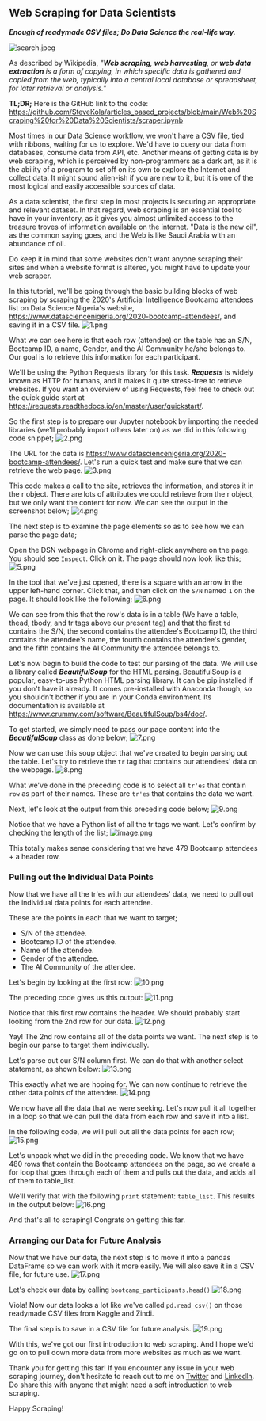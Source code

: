 ## Web Scraping for Data Scientists

***Enough of readymade CSV files; Do Data Science the real-life way.***

![search.jpeg](https://cdn.hashnode.com/res/hashnode/image/upload/v1605220130586/5Ryd2n8wD.jpeg)

As described by Wikipedia, *"**Web scraping**, **web harvesting**, or **web data extraction** is a form of copying, in which specific data is gathered and copied from the web, typically into a central local database or spreadsheet, for later retrieval or analysis."*

**TL;DR;** Here is the GitHub link to the code: 
https://github.com/SteveKola/articles_based_projects/blob/main/Web%20Scraping%20for%20Data%20Scientists/scraper.ipynb

Most times in our Data Science workflow, we won't have a CSV file, tied with ribbons, waiting for us to explore. We'd have to query our data from databases, consume data from API, etc. Another means of getting data is by web scraping, which is perceived by non-programmers as a dark art, as it is the ability of a program to set off on its own to explore the Internet and collect data. It might sound alien-ish if you are new to it, but it is one of the most logical and easily accessible sources of data.

As a data scientist, the first step in most projects is securing an appropriate and relevant dataset. In that regard, web scraping is an essential tool to have in your inventory, as it gives you almost unlimited access to the treasure troves of information available on the internet. "Data is the new oil", as the common saying goes, and the Web is like Saudi Arabia with an abundance of oil.

Do keep it in mind that some websites don't want anyone scraping their sites and when a website format is altered, you might have to update your web scraper.

In this tutorial, we'll be going through the basic building blocks of web scraping by scraping the 2020's Artificial Intelligence Bootcamp attendees list on Data Science Nigeria's website, 
https://www.datasciencenigeria.org/2020-bootcamp-attendees/, and saving it in a CSV file.
![1.png](https://cdn.hashnode.com/res/hashnode/image/upload/v1605456656671/9zqt0HpRB.png)

What we can see here is that each row (attendee) on the table has an S/N, Bootcamp ID, a name, Gender, and the AI Community he/she belongs to. Our goal is to retrieve this information for each participant.

We'll be using the Python Requests library for this task. ***Requests*** is widely known as HTTP for humans, and it makes it quite stress-free to retrieve websites. If you want an overview of using Requests, feel free to check out the quick guide start at https://requests.readthedocs.io/en/master/user/quickstart/.

So the first step is to prepare our Jupyter notebook by importing the needed libraries (we'll probably import others later on) as we did in this following code snippet;
![2.png](https://cdn.hashnode.com/res/hashnode/image/upload/v1605456697981/pl9kNLT-E.png)

The URL for the data is https://www.datasciencenigeria.org/2020-bootcamp-attendees/. Let's run a quick test and make sure that we can retrieve the web page.
![3.png](https://cdn.hashnode.com/res/hashnode/image/upload/v1605456711278/-JU-mWpJQ.png)

This code makes a call to the site, retrieves the information, and stores it in the r object. There are lots of attributes we could retrieve from the r object, but we only want the content for now. We can see the output in the screenshot below;
![4.png](https://cdn.hashnode.com/res/hashnode/image/upload/v1605456724690/s2w0T1Iq1.png)

The next step is to examine the page elements so as to see how we can parse the page data;

Open the DSN webpage in Chrome and right-click anywhere on the page.
You should see `Inspect`. Click on it. The page should now look like this;
![5.png](https://cdn.hashnode.com/res/hashnode/image/upload/v1605456748966/mr_zDrHa6.png)

In the tool that we've just opened, there is a square with an arrow in the upper left-hand corner. Click that, and then click on the `S/N` named `1` on the page. It should look like the following;
![6.png](https://cdn.hashnode.com/res/hashnode/image/upload/v1605456759152/aTI_6FBvs.png)

We can see from this that the row's data is in a table (We have a table, thead, tbody, and tr tags above our present tag) and that the first `td` contains the S/N, the second contains the attendee's Bootcamp ID, the third contains the attendee's name, the fourth contains the attendee's gender, and the fifth contains the AI Community the attendee belongs to.

Let's now begin to build the code to test our parsing of the data. We will use a library called ***BeautifulSoup*** for the HTML parsing. BeautifulSoup is a popular, easy-to-use Python HTML parsing library. It can be pip installed if you don't have it already. It comes pre-installed with Anaconda though, so you shouldn't bother if you are in your Conda environment. Its documentation is available at https://www.crummy.com/software/BeautifulSoup/bs4/doc/.

To get started, we simply need to pass our page content into the ***BeautifulSoup*** class as done below;
![7.png](https://cdn.hashnode.com/res/hashnode/image/upload/v1605456777883/Ff6gq7i8d.png)

Now we can use this soup object that we've created to begin parsing out the table. Let's try to retrieve the `tr` tag that contains our attendees' data on the webpage.
![8.png](https://cdn.hashnode.com/res/hashnode/image/upload/v1605456796675/8SEyP-4kx.png)

What we've done in the preceding code is to select all `tr'es` that contain `row` as part of their names. These are `tr'es` that contains the data we want.

Next, let's look at the output from this preceding code below;
![9.png](https://cdn.hashnode.com/res/hashnode/image/upload/v1605456815574/BI3p8l4YO.png)

Notice that we have a Python list of all the tr tags we want. Let's confirm by checking the length of the list;
![image.png](https://cdn.hashnode.com/res/hashnode/image/upload/v1605457332847/y251uMZRQ.png)

This totally makes sense considering that we have 479 Bootcamp attendees + a header row.

### Pulling out the Individual Data Points

Now that we have all the tr'es with our attendees' data, we need to pull out the individual data points for each attendee.

These are the points in each that we want to target;
- S/N of the attendee.
- Bootcamp ID of the attendee.
- Name of the attendee.
- Gender of the attendee.
- The AI Community of the attendee.

Let's begin by looking at the first row:
![10.png](https://cdn.hashnode.com/res/hashnode/image/upload/v1605456829988/AVjTslXWn.png)

The preceding code gives us this output:
![11.png](https://cdn.hashnode.com/res/hashnode/image/upload/v1605456886847/BSJn5LFJf.png)

Notice that this first row contains the header. We should probably start looking from the 2nd row for our data.
![12.png](https://cdn.hashnode.com/res/hashnode/image/upload/v1605456901031/XZ5Gj8Zgu.png)

Yay! The 2nd row contains all of the data points we want. The next step is to begin our parse to target them individually.

Let's parse out our S/N column first. We can do that with another select statement, as shown below:
![13.png](https://cdn.hashnode.com/res/hashnode/image/upload/v1605456911207/HYs2A3v0K.png)

This exactly what we are hoping for. We can now continue to retrieve the other data points of the attendee.
![14.png](https://cdn.hashnode.com/res/hashnode/image/upload/v1605456948736/s9CGF3BtP.png)

We now have all the data that we were seeking. Let's now pull it all together in a loop so that we can pull the data from each row and save it into a list.

In the following code, we will pull out all the data points for each row;
![15.png](https://cdn.hashnode.com/res/hashnode/image/upload/v1605457024639/iRRpEwA79.png)

Let's unpack what we did in the preceding code. We know that we have 480 rows that contain the Bootcamp attendees on the page, so we create a for loop that goes through each of them and pulls out the data, and adds all of them to table_list.

We'll verify that with the following `print` statement: `table_list`. This results in the output below:
![16.png](https://cdn.hashnode.com/res/hashnode/image/upload/v1605457257343/toxBehaUh.png)

And that's all to scraping! Congrats on getting this far.

### Arranging our Data for Future Analysis

Now that we have our data, the next step is to move it into a pandas DataFrame so we can work with it more easily. We will also save it in a CSV file, for future use.
![17.png](https://cdn.hashnode.com/res/hashnode/image/upload/v1605457273615/EiGnJGKwY.png)

Let's check our data by calling `bootcamp_participants.head()`
![18.png](https://cdn.hashnode.com/res/hashnode/image/upload/v1605457287225/uuK1LLp1S.png)

Viola! Now our data looks a lot like we've called `pd.read_csv()` on those readymade CSV files from Kaggle and Zindi.

The final step is to save in a CSV file for future analysis.
![19.png](https://cdn.hashnode.com/res/hashnode/image/upload/v1605457300487/0XMV39PRL.png)

With this, we've got our first introduction to web scraping. And I hope we'd go on to pull down more data from more websites as much as we want.

Thank you for getting this far! If you encounter any issue in your web scraping journey, don't hesitate to reach out to me on  [Twitter](https://twitter.com/steveddev) and  [LinkedIn](https://www.linkedin.com/in/steven-kolawole-80/). Do share this with anyone that might need a soft introduction to web scraping.

Happy Scraping!